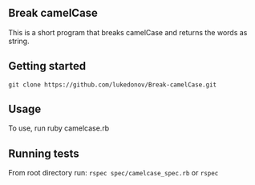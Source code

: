 ## Break camelCase

This is a short program that breaks camelCase and returns the words as string.

## Getting started

`git clone https://github.com/lukedonov/Break-camelCase.git`

## Usage
To use, run ruby camelcase.rb

## Running tests
From root directory run:
`rspec spec/camelcase_spec.rb` or `rspec`
